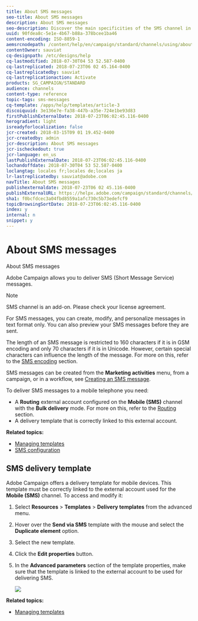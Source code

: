 ```yaml
---
title: About SMS messages
seo-title: About SMS messages
description: About SMS messages
seo-description: Discover the main specificities of the SMS channel in Adobe Campaign.
uuid: 90fdea8c-5e1e-4b67-b88a-378bcee1ba46
content-encoding: ISO-8859-1
aemsrcnodepath: /content/help/en/campaign/standard/channels/using/about-sms-messages
contentOwner: sauviat
cq-designpath: /etc/designs/help
cq-lastmodified: 2018-07-30T04 53 52.587-0400
cq-lastreplicated: 2018-07-23T06 02 45.164-0400
cq-lastreplicatedby: sauviat
cq-lastreplicationaction: Activate
products: SG_CAMPAIGN/STANDARD
audience: channels
content-type: reference
topic-tags: sms-messages
cq-template: /apps/help/templates/article-3
discoiquuid: 3e136e7e-fa38-447b-a35e-724e1be93d83
firstPublishExternalDate: 2018-07-23T06:02:45.116-0400
herogradient: light
isreadyforlocalization: false
jcr-created: 2018-03-15T09 01 19.452-0400
jcr-createdby: admin
jcr-description: About SMS messages
jcr-ischeckedout: true
jcr-language: en_us
lastPublishExternalDate: 2018-07-23T06:02:45.116-0400
lochandoffdate: 2018-07-30T04 53 52.587-0400
loclangtag: locales fr;locales de;locales ja
lr-lastreplicatedby: sauviat@adobe.com
navTitle: About SMS messages
publishexternaldate: 2018-07-23T06 02 45.116-0400
publishExternalURL: https://helpx.adobe.com/campaign/standard/channels/using/about-sms-messages.html
sha1: f0bcfdcec3a04fbd8559a1afc730c5b73edefcf9
topicBrowsingSortDate: 2018-07-23T06:02:45.116-0400
index: y
internal: n
snippet: y
---
```


# About SMS messages

About SMS messages

Adobe Campaign allows you to deliver SMS (Short Message Service) messages.

>[!NOTE]
>
>SMS channel is an add-on. Please check your license agreement.

For SMS messages, you can create, modify, and personalize messages in text format only. You can also preview your SMS messages before they are sent.

The length of an SMS message is restricted to 160 characters if it is in GSM encoding and only 70 characters if it is in Unicode. However, certain special characters can influence the length of the message. For more on this, refer to the [SMS encoding](../../administration/using/configuring-sms-channel.md#sms-encoding--length-and-transliteration) section.

SMS messages can be created from the **Marketing activities** menu, from a campaign, or in a workflow, see [Creating an SMS message](../../channels/using/creating-an-sms-message.md).

To deliver SMS messages to a mobile telephone you need:

* A **Routing** external account configured on the **Mobile (SMS)** channel with the **Bulk delivery** mode. For more on this, refer to the [Routing](../../administration/using/configuring-sms-channel.md#defining-an-sms-routing) section.
* A delivery template that is correctly linked to this external account.

**Related topics:**

* [Managing templates](../../start/using/about-templates.md)
* [SMS configuration](../../administration/using/configuring-sms-channel.md#defining-an-sms-routing)

## SMS delivery template

Adobe Campaign offers a delivery template for mobile devices. This template must be correctly linked to the external account used for the **Mobile (SMS)** channel. To access and modify it:

1. Select **Resources** > **Templates** > **Delivery templates** from the advanced menu.
1. Hover over the **Send via SMS** template with the mouse and select the **Duplicate element** option.
1. Select the new template.
1. Click the **Edit properties** button.
1. In the **Advanced parameters** section of the template properties, make sure that the template is linked to the external account to be used for delivering SMS.

   ![](assets/sms_template.png)

**Related topics:**

* [Managing templates](../../start/using/about-templates.md)

